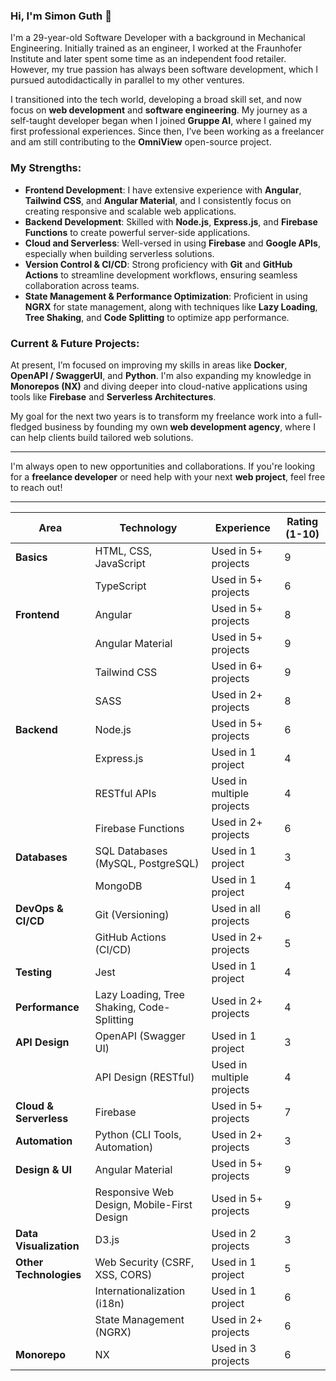 ### Hi, I'm Simon Guth 👋

I'm a 29-year-old Software Developer with a background in Mechanical Engineering. Initially trained as an engineer, I worked at the Fraunhofer Institute and later spent some time as an independent food retailer. However, my true passion has always been software development, which I pursued autodidactically in parallel to my other ventures.

I transitioned into the tech world, developing a broad skill set, and now focus on **web development** and **software engineering**. My journey as a self-taught developer began when I joined **Gruppe AI**, where I gained my first professional experiences. Since then, I’ve been working as a freelancer and am still contributing to the **OmniView** open-source project.

### My Strengths:
- **Frontend Development**: I have extensive experience with **Angular**, **Tailwind CSS**, and **Angular Material**, and I consistently focus on creating responsive and scalable web applications.  
- **Backend Development**: Skilled with **Node.js**, **Express.js**, and **Firebase Functions** to create powerful server-side applications.
- **Cloud and Serverless**: Well-versed in using **Firebase** and **Google APIs**, especially when building serverless solutions.
- **Version Control & CI/CD**: Strong proficiency with **Git** and **GitHub Actions** to streamline development workflows, ensuring seamless collaboration across teams.
- **State Management & Performance Optimization**: Proficient in using **NGRX** for state management, along with techniques like **Lazy Loading**, **Tree Shaking**, and **Code Splitting** to optimize app performance.

### Current & Future Projects:
At present, I’m focused on improving my skills in areas like **Docker**, **OpenAPI / SwaggerUI**, and **Python**. I'm also expanding my knowledge in **Monorepos (NX)** and diving deeper into cloud-native applications using tools like **Firebase** and **Serverless Architectures**.

My goal for the next two years is to transform my freelance work into a full-fledged business by founding my own **web development agency**, where I can help clients build tailored web solutions.

---

I'm always open to new opportunities and collaborations. If you're looking for a **freelance developer** or need help with your next **web project**, feel free to reach out!

---

| **Area**              | **Technology**                              | **Experience**                                     | **Rating (1-10)**      |
|-----------------------|---------------------------------------------|---------------------------------------------------|------------------------|
| **Basics**            | HTML, CSS, JavaScript                       | Used in 5+ projects                               | 9                      |
|                       | TypeScript                                  | Used in 5+ projects                               | 6                      |
| **Frontend**          | Angular                                     | Used in 5+ projects                               | 8                      |
|                       | Angular Material                            | Used in 5+ projects                               | 9                      |
|                       | Tailwind CSS                                | Used in 6+ projects                               | 9                      |
|                       | SASS                                        | Used in 2+ projects                               | 8                      |
| **Backend**           | Node.js                                     | Used in 5+ projects                               | 6                      |
|                       | Express.js                                  | Used in 1 project                                 | 4                      |
|                       | RESTful APIs                                | Used in multiple projects                         | 4                      |
|                       | Firebase Functions                          | Used in 2+ projects                               | 6                      |
| **Databases**         | SQL Databases (MySQL, PostgreSQL)           | Used in 1 project                                 | 3                      |
|                       | MongoDB                                     | Used in 1 project                                 | 4                      |
| **DevOps & CI/CD**    | Git (Versioning)                            | Used in all projects                              | 6                      |
|                       | GitHub Actions (CI/CD)                      | Used in 2+ projects                               | 5                      |
| **Testing**           | Jest                                        | Used in 1 project                                 | 4                      |
| **Performance**       | Lazy Loading, Tree Shaking, Code-Splitting  | Used in 2+ projects                               | 4                      |
| **API Design**        | OpenAPI (Swagger UI)                        | Used in 1 project                                 | 3                      |
|                       | API Design (RESTful)                        | Used in multiple projects                         | 4                      |
| **Cloud & Serverless**| Firebase                                    | Used in 5+ projects                               | 7                      |
| **Automation**        | Python (CLI Tools, Automation)              | Used in 2+ projects                               | 3                      |
| **Design & UI**       | Angular Material                            | Used in 5+ projects                               | 9                      |
|                       | Responsive Web Design, Mobile-First Design  | Used in 5+ projects                               | 9                      |
| **Data Visualization**| D3.js                                       | Used in 2 projects                                | 3                      |
| **Other Technologies**| Web Security (CSRF, XSS, CORS)              | Used in 1 project                                 | 5                      |
|                       | Internationalization (i18n)                 | Used in 1 project                                 | 6                      |
|                       | State Management (NGRX)                     | Used in 2+ projects                               | 6                      |
| **Monorepo**          | NX                                          | Used in 3 projects                                | 6                      |



